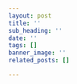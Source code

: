 ```yaml
---
layout: post
title: ''
sub_heading: ''
date: ''
tags: []
banner_image: ''
related_posts: []

---
```

